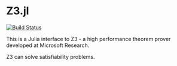 # Z3.jl

[![Build Status](https://travis-ci.org/zenna/Z3.jl.svg?branch=master)](https://travis-ci.org/zenna/Z3.jl)

This is a Julia interface to Z3 - a high performance theorem prover developed at Microsoft Research.

Z3 can solve satisfiability problems.

